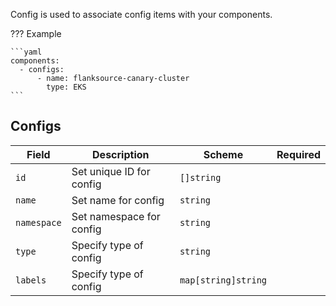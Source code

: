 Config is used to associate config items with your components.

??? Example

    ```yaml
    components:
      - configs:
          - name: flanksource-canary-cluster
            type: EKS
    ```

## Configs

| Field       | Description              | Scheme              | Required |
| ----------- | ------------------------ | ------------------- | -------- |
| `id`        | Set unique ID for config | `[]string`          |          |
| `name`      | Set name for config      | `string`            |          |
| `namespace` | Set namespace for config | `string`            |          |
| `type`      | Specify type of config   | `string`            |          |
| `labels`    | Specify type of config   | `map[string]string` |          |
